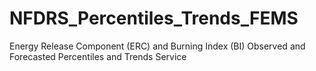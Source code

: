 # NFDRS_Percentiles_Trends_FEMS
Energy Release Component (ERC) and Burning Index (BI) Observed and Forecasted Percentiles and Trends Service
